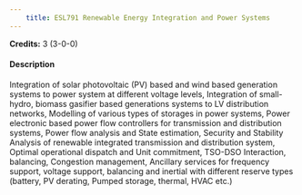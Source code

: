 ```yaml
---
    title: ESL791 Renewable Energy Integration and Power Systems
---
```

**Credits:** 3 (3-0-0)



#### Description 
Integration of solar photovoltaic (PV) based and wind based generation systems to power system at different voltage levels, Integration of small- hydro, biomass gasifier based generations systems to LV distribution networks, Modelling of various types of storages in power systems, Power electronic based power flow controllers for transmission and distribution systems, Power flow analysis and State estimation, Security and Stability Analysis of renewable integrated transmission and distribution system, Optimal operational dispatch and Unit commitment, TSO-DSO Interaction, balancing, Congestion management, Ancillary services for frequency support, voltage support, balancing and inertial with different reserve types (battery, PV derating, Pumped storage, thermal, HVAC etc.)